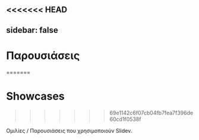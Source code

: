 <<<<<<< HEAD
---
sidebar: false
---

# Παρουσιάσεις
=======
# Showcases
>>>>>>> 69e1142c6f07cb04fb7fea7f396de60cd1f0538f

Ομιλίες / Παρουσιάσεις που χρησιμοποιούν Slidev.

<!-- Επεξεργαστείτε στο ./docs/.vitepress/showcases.ts -->
<ShowCases />
